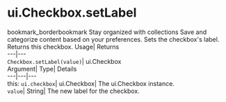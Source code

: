  
#  ui.Checkbox.setLabel
bookmark_borderbookmark Stay organized with collections  Save and categorize content based on your preferences. 
Sets the checkbox's label. 
Returns this checkbox.
Usage| Returns  
---|---  
`Checkbox.setLabel(value)`| ui.Checkbox  
Argument| Type| Details  
---|---|---  
this: `ui.checkbox`| ui.Checkbox| The ui.Checkbox instance.  
`value`| String| The new label for the checkbox.  
